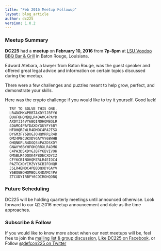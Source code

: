 ```yaml
---
title: "Feb 2016 Meetup Followup"
layout: blog_article
author: dc225
version: 1.0.2
---
```


### Meetup Summary

**DC225** had a **meetup** on **February 10, 2016** from **7p-8pm** at [LSU Voodoo BBQ Bar & Grill](https://www.facebook.com/LSU-Voodoo-BBQ-Bar-Grill-115941018447781/) in Baton Rouge, Louisiana.

Edward Atebara, a lawyer from Baton Rouge, was the guest speaker and offered great legal advice and information on certain topics discussed during the meetup.

There were a few challenges and puzzles meant to help grow, perfect, and demonstrate your skills.

Here was the crypto challenge if you would like to try it yourself. Good luck!

	  TRY TO SOLVE THIS ONE.
	  LR4DGMK4PBBTAXDYIJBFY6
	  BUHFOHQMBQLR4DAMC4PAYD
	  AXDYII4VY6BQINOHQMBQLR
	  4DAMC4PAYDAXDYGUYFY6BY
	  HFOHQRJWLR4DMOC4PA2TSX
	  DYGM3FY6BUGJOHQMRRLR4D
	  QM24PBCUKXDYGAYVY6BWHB
	  OHQNKFLR4DGQS4PA2DSXDY
	  GNAVY6BYHFOHQRRXLR4DMO
	  C4PA3DSXDYGJBFY6BVIVOH
	  QMSBLR4DQOK4PBDECXDYIZ
	  CFY6CBINOHQMZRLR4EIOC4
	  PAZTCXDYIMZVY6CBIFOHQR
	  JSLR4EMOC4PBBDQXDYGAYV
	  Y6BQGBOHQMBQLR4DAMC4PA
	  ZTCXDYIRBFY6CDIROHQOBQ

### Future Scheduling

DC225 will be holding quarterly meetings until announced otherwise.
Look forward to our Q2:2016 meetup announcement and date as the time approaches.

### Subscribe & Follow

If you would like to know more about when our next meetups will be,
feel free to join the [mailing list & group discussion](https://groups.google.com/forum/#!forum/defcon225), [Like DC225 on Facebook](https://www.facebook.com/DC225), or Follow [@defcon225 on Twitter](https://twitter.com/defcon225)
